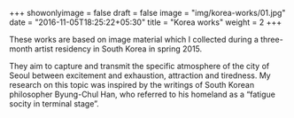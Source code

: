 +++
showonlyimage = false
draft = false
image = "img/korea-works/01.jpg"
date = "2016-11-05T18:25:22+05:30"
title = "Korea works"
weight = 2
+++

These works are based on image material which I collected during a three-month artist residency in South Korea in spring 2015.
<!--more-->

They aim to capture and transmit the specific atmosphere of the city of Seoul between excitement and exhaustion, attraction and tiredness. My research on this topic was inspired by the writings of South Korean philosopher Byung-Chul Han, who referred to his homeland as a “fatigue socity in terminal stage”.
